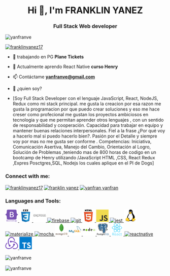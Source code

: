 <h1 align="center">Hi 👋, I'm FRANKLIN YANEZ</h1>
<h3 align="center">Full Stack Web developer</h3>

<p align="left"> <img src="https://komarev.com/ghpvc/?username=yanfranve&label=Profile%20views&color=0e75b6&style=flat" alt="yanfranve" /> </p>

<p align="left"> <a href="https://twitter.com/franklinyanez17" target="blank"><img src="https://img.shields.io/twitter/follow/franklinyanez17?logo=twitter&style=for-the-badge" alt="franklinyanez17" /></a> </p>

- 🔭 trabajando en PG **Plane Tickets**

- 🌱 Actualmente aprendo React Native **curso Henry**

- 📫 Contáctame **yanfranve@gmail.com**

- 📄 ¿quien soy? 
- [Soy Full Stack Developer con el lenguaje JavaScript, React, NodeJS, Redux como mi stack principal. me gusta la creacion por esa razon me gusta la programacion por que puedo crear soluciones y eso me hace creser como profecional me gustan los proyectos ambiciosos en tecnologia y que me permitan aprender otros lenguajes , con un sentido de responsabilidad y cooperación. Capacidad para trabajar en equipo y mantener buenas relaciones interpersonales. Fiel a la frase ¿Por qué voy a hacerlo mal si puedo hacerlo bien?. Pasión por el Detalle y siempre voy por mas no me gusta ser conforme . Competencias: Iniciativa, Comunicación Asertiva, Manejo del Cambio, Orientación al Logro, Solución de Problemas ,teniendo mas de 800 horas de codigo en un bootcamp de Henry utilizando /JavaScript HTML ,CSS, React Redux ,Expres Posctgres,SQL, Nodejs los cuales aplique en el PI de Dogs]

<h3 align="left">Connect with me:</h3>
<p align="left">
<a href="https://twitter.com/franklinyanez17" target="blank"><img align="center" src="https://raw.githubusercontent.com/rahuldkjain/github-profile-readme-generator/master/src/images/icons/Social/twitter.svg" alt="franklinyanez17" height="30" width="40" /></a>
<a href="https://linkedin.com/in/franklin yanez" target="blank"><img align="center" src="https://raw.githubusercontent.com/rahuldkjain/github-profile-readme-generator/master/src/images/icons/Social/linked-in-alt.svg" alt="franklin yanez" height="30" width="40" /></a>
<a href="https://fb.com/yanfran yanfran" target="blank"><img align="center" src="https://raw.githubusercontent.com/rahuldkjain/github-profile-readme-generator/master/src/images/icons/Social/facebook.svg" alt="yanfran yanfran" height="30" width="40" /></a>
</p>

<h3 align="left">Languages and Tools:</h3>
<p align="left"> <a href="https://getbootstrap.com" target="_blank" rel="noreferrer"> <img src="https://raw.githubusercontent.com/devicons/devicon/master/icons/bootstrap/bootstrap-plain-wordmark.svg" alt="bootstrap" width="40" height="40"/> </a> <a href="https://www.w3schools.com/css/" target="_blank" rel="noreferrer"> <img src="https://raw.githubusercontent.com/devicons/devicon/master/icons/css3/css3-original-wordmark.svg" alt="css3" width="40" height="40"/> </a> <a href="https://expressjs.com" target="_blank" rel="noreferrer"> <img src="https://raw.githubusercontent.com/devicons/devicon/master/icons/express/express-original-wordmark.svg" alt="express" width="40" height="40"/> </a> <a href="https://firebase.google.com/" target="_blank" rel="noreferrer"> <img src="https://www.vectorlogo.zone/logos/firebase/firebase-icon.svg" alt="firebase" width="40" height="40"/> </a> <a href="https://git-scm.com/" target="_blank" rel="noreferrer"> <img src="https://www.vectorlogo.zone/logos/git-scm/git-scm-icon.svg" alt="git" width="40" height="40"/> </a> <a href="https://www.w3.org/html/" target="_blank" rel="noreferrer"> <img src="https://raw.githubusercontent.com/devicons/devicon/master/icons/html5/html5-original-wordmark.svg" alt="html5" width="40" height="40"/> </a> <a href="https://developer.mozilla.org/en-US/docs/Web/JavaScript" target="_blank" rel="noreferrer"> <img src="https://raw.githubusercontent.com/devicons/devicon/master/icons/javascript/javascript-original.svg" alt="javascript" width="40" height="40"/> </a> <a href="https://jestjs.io" target="_blank" rel="noreferrer"> <img src="https://www.vectorlogo.zone/logos/jestjsio/jestjsio-icon.svg" alt="jest" width="40" height="40"/> </a> <a href="https://www.linux.org/" target="_blank" rel="noreferrer"> <img src="https://raw.githubusercontent.com/devicons/devicon/master/icons/linux/linux-original.svg" alt="linux" width="40" height="40"/> </a> <a href="https://materializecss.com/" target="_blank" rel="noreferrer"> <img src="https://raw.githubusercontent.com/prplx/svg-logos/5585531d45d294869c4eaab4d7cf2e9c167710a9/svg/materialize.svg" alt="materialize" width="40" height="40"/> </a> <a href="https://mochajs.org" target="_blank" rel="noreferrer"> <img src="https://www.vectorlogo.zone/logos/mochajs/mochajs-icon.svg" alt="mocha" width="40" height="40"/> </a> <a href="https://www.mongodb.com/" target="_blank" rel="noreferrer"> <img src="https://raw.githubusercontent.com/devicons/devicon/master/icons/mongodb/mongodb-original-wordmark.svg" alt="mongodb" width="40" height="40"/> </a> <a href="https://www.mysql.com/" target="_blank" rel="noreferrer"> <img src="https://raw.githubusercontent.com/devicons/devicon/master/icons/mysql/mysql-original-wordmark.svg" alt="mysql" width="40" height="40"/> </a> <a href="https://nodejs.org" target="_blank" rel="noreferrer"> <img src="https://raw.githubusercontent.com/devicons/devicon/master/icons/nodejs/nodejs-original-wordmark.svg" alt="nodejs" width="40" height="40"/> </a> <a href="https://www.postgresql.org" target="_blank" rel="noreferrer"> <img src="https://raw.githubusercontent.com/devicons/devicon/master/icons/postgresql/postgresql-original-wordmark.svg" alt="postgresql" width="40" height="40"/> </a> <a href="https://reactjs.org/" target="_blank" rel="noreferrer"> <img src="https://raw.githubusercontent.com/devicons/devicon/master/icons/react/react-original-wordmark.svg" alt="react" width="40" height="40"/> </a> <a href="https://reactnative.dev/" target="_blank" rel="noreferrer"> <img src="https://reactnative.dev/img/header_logo.svg" alt="reactnative" width="40" height="40"/> </a> <a href="https://redux.js.org" target="_blank" rel="noreferrer"> <img src="https://raw.githubusercontent.com/devicons/devicon/master/icons/redux/redux-original.svg" alt="redux" width="40" height="40"/> </a> <a href="https://www.typescriptlang.org/" target="_blank" rel="noreferrer"> <img src="https://raw.githubusercontent.com/devicons/devicon/master/icons/typescript/typescript-original.svg" alt="typescript" width="40" height="40"/> </a> </p>

<p><img align="center" src="https://github-readme-stats.vercel.app/api/top-langs?username=yanfranve&show_icons=true&locale=en&layout=compact" alt="yanfranve" /></p>

<p><img align="center" src="https://github-readme-streak-stats.herokuapp.com/?user=yanfranve&" alt="yanfranve" /></p>
